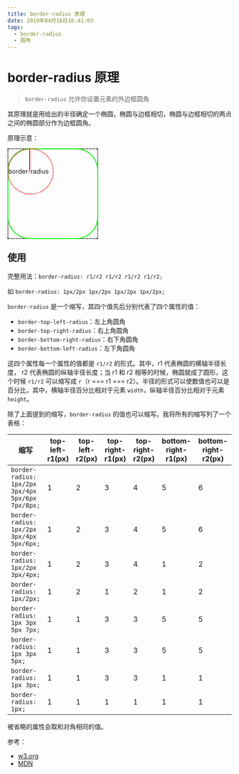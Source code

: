```yaml
---
title: border-radius 原理
date: 2019年04月16日16:41:03
tags:
  - border-radius
  - 圆角
---
```


# border-radius 原理

> `border-radius` 允许你设置元素的外边框圆角

其原理就是用给出的半径确定一个椭圆，椭圆与边框相切，椭圆与边框相切的两点之间的椭圆部分作为边框圆角。

原理示意：

<div class="border-radius-container">
  <div class="rec"></div>
  <div class="round"></div>
  <div class="ellipse">border-radius</div>
  <div class="line"></div>
</div>
<style lang="stylus">
.border-radius-container {
  position: relative;
  width: 200px;
  height: 200px;
}
.border-radius-container .rec {
  position: absolute;
  width: 200px;
  height: 200px;
  border: 2px dotted #000;
}
.border-radius-container .round {
  position: absolute;
  width: 200px;
  height: 200px;
  border: 2px solid #00ff00;
  border-radius: 50px
}
.border-radius-container .ellipse {
  position: absolute;
  width: 100px;
  height: 100px;
  line-height: 100px;
  font-size: 14px;
  border: 2px dotted #ff0000;
  border-radius: 100px
}
.border-radius-container .line {
  position: absolute;
  width: 2px;
  height: 50px;
  left: 49px;
  background-color: #ff0000;
  line-height: 100px;
  font-size: 14px;
  border-radius: 100px
}
</style>

## 使用

完整用法：`border-radius: r1/r2 r1/r2 r1/r2 r1/r2;`

如 `border-radius: 1px/2px 1px/2px 1px/2px 1px/2px;`

`border-radius` 是一个缩写，其四个值先后分别代表了四个属性的值：

- `border-top-left-radius`：左上角圆角
- `border-top-right-radius`：右上角圆角
- `border-bottom-right-radius`：右下角圆角
- `border-bottom-left-radius`：左下角圆角

这四个属性每一个属性的值都是 `r1/r2` 的形式。其中，r1 代表椭圆的横轴半径长度， r2 代表椭圆的纵轴半径长度；当 r1 和 r2 相等的时候，椭圆就成了圆形，这个时候 `r1/r2` 可以缩写成 `r`（r === r1 === r2）。半径的形式可以使数值也可以是百分比，其中，横轴半径百分比相对于元素 `width`，纵轴半径百分比相对于元素 `height`。

除了上面提到的缩写，`border-radius` 的值也可以缩写。我将所有的缩写列了一个表格：

| 缩写                                              | top-left-r1(px) | top-left-r2(px) | top-right-r1(px) | top-right-r2(px) | bottom-right-r1(px) | bottom-right-r2(px) | bottom-left-r1(px) | bottom-left-r2(px) |
| ------------------------------------------------- | --------------- | --------------- | ---------------- | ---------------- | ------------------- | ------------------- | ------------------ | ------------------ |
| `border-radius: 1px/2px 3px/4px 5px/6px 7px/8px;` | 1               | 2               | 3                | 4                | 5                   | 6                   | 7                  | 8                  |
| `border-radius: 1px/2px 3px/4px 5px/6px;`         | 1               | 2               | 3                | 4                | 5                   | 6                   | 3                  | 4                  |
| `border-radius: 1px/2px 3px/4px;`                 | 1               | 2               | 3                | 4                | 1                   | 2                   | 3                  | 4                  |
| `border-radius: 1px/2px;`                         | 1               | 2               | 1                | 2                | 1                   | 2                   | 1                  | 2                  |
| `border-radius: 1px 3px 5px 7px;`                 | 1               | 1               | 3                | 3                | 5                   | 5                   | 7                  | 7                  |
| `border-radius: 1px 3px 5px;`                     | 1               | 1               | 3                | 3                | 5                   | 5                   | 5                  | 5                  |
| `border-radius: 1px 3px;`                         | 1               | 1               | 3                | 3                | 1                   | 1                   | 3                  | 3                  |
| `border-radius: 1px;`                             | 1               | 1               | 1                | 1                | 1                   | 1                   | 1                  | 1                  |

被省略的属性会取和对角相同的值。

参考：

- [w3.org](https://www.w3.org/TR/css-backgrounds-3/#corners)
- [MDN](https://developer.mozilla.org/zh-CN/docs/Web/CSS/border-radius)
